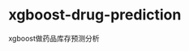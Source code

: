 <!--
 * @Author: callus
 * @Date: 2023-07-14 19:13:25
 * @LastEditors: callus
 * @Description: some description
 * @FilePath: /xgboost-drug-prediction/README.md
-->
# xgboost-drug-prediction
xgboost做药品库存预测分析
